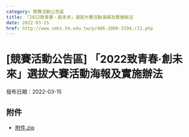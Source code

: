 ```yaml
---
category: 競賽活動公告區
title: 「2022致青春‧創未來」選拔大賽活動海報及實施辦法
date: 2022-03-15
href: http://www.smhs.kh.edu.tw/p/406-1000-3194,r21.php
---
```


# [競賽活動公告區] 「2022致青春‧創未來」選拔大賽活動海報及實施辦法

發布日期：2022-03-15



## 附件

- [附件.zip](https://www.smhs.kh.edu.tw/app/index.php?Action=downloadfile&file=WVhSMFlXTm9Memt3TDNCMFlWOHlPVFl6WHpJMk1UUTFNVEpmTWpjek56TXVlbWx3&fname=DGGGROTSYWQO41XX50LKSWHGRK30OOLKDGUWTSKK4125MLVWKPROVTPOUSSSPKPO)
